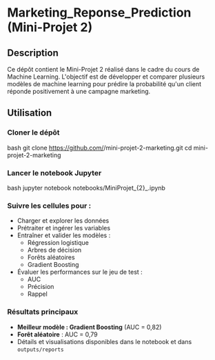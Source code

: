 # Marketing_Reponse_Prediction (Mini-Projet 2)

## Description

Ce dépôt contient le Mini-Projet 2 réalisé dans le cadre du cours de Machine Learning. L'objectif est de développer et comparer plusieurs modèles de machine learning pour prédire la probabilité qu'un client réponde positivement à une campagne marketing.

## Utilisation

### Cloner le dépôt

bash
git clone https://github.com/<votre-utilisateur>/mini-projet-2-marketing.git
cd mini-projet-2-marketing

### Lancer le notebook Jupyter

bash
jupyter notebook notebooks/MiniProjet_{2}_<OUARAZ Sanaa:Asmaa>.ipynb
### Suivre les cellules pour :

- Charger et explorer les données  
- Prétraiter et ingérer les variables  
- Entraîner et valider les modèles :
  - Régression logistique  
  - Arbres de décision  
  - Forêts aléatoires  
  - Gradient Boosting  
- Évaluer les performances sur le jeu de test :
  - AUC  
  - Précision  
  - Rappel

### Résultats principaux

- **Meilleur modèle : Gradient Boosting** (AUC = 0,82)  
- **Forêt aléatoire** : AUC = 0,79  
- Détails et visualisations disponibles dans le notebook et dans `outputs/reports`

